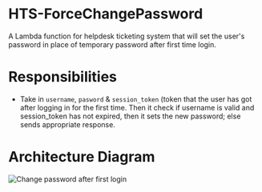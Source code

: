 # HTS-ForceChangePassword
A Lambda function for helpdesk ticketing system that will set the user's password in place of temporary password after first time login.

# Responsibilities
- Take in `username`, `pasword` & `session_token` (token that the user has got after logging in for the first time. Then it check if username is valid and session_token has not expired, then it sets the new password; else sends appropriate response.

# Architecture Diagram

![Change password after first login](https://user-images.githubusercontent.com/63947196/230847922-29ff559c-40bf-42dd-b81d-64a888588663.jpg)
